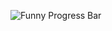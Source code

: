 ![Funny Progress Bar](https://www.php-pie.net/images/gas/funnyprogressbar/FunnyProgressBar.png "Funny Progress Bar")
